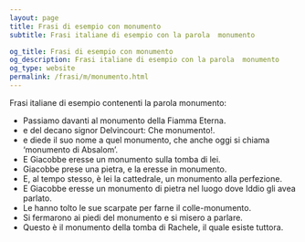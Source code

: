 ```yaml
---
layout: page
title: Frasi di esempio con monumento 
subtitle: Frasi italiane di esempio con la parola  monumento

og_title: Frasi di esempio con monumento 
og_description: Frasi italiane di esempio con la parola  monumento
og_type: website
permalink: /frasi/m/monumento.html
---
```


Frasi italiane di esempio contenenti la parola monumento:


- Passiamo davanti al monumento della Fiamma Eterna.
- e del decano signor Delvincourt: Che monumento!.
- e diede il suo nome a quel monumento, che anche oggi si chiama ‘monumento di Absalom’.
- E Giacobbe eresse un monumento sulla tomba di lei.
- Giacobbe prese una pietra, e la eresse in monumento.
- E, al tempo stesso, è lei la cattedrale, un monumento alla perfezione.
- E Giacobbe eresse un monumento di pietra nel luogo dove Iddio gli avea parlato.
- Le hanno tolto le sue scarpate per farne il colle-monumento.
- Si fermarono ai piedi del monumento e si misero a parlare.
- Questo è il monumento della tomba di Rachele, il quale esiste tuttora.
